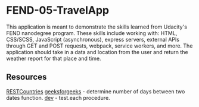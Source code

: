 # FEND-05-TravelApp

 This application is meant to demonstrate the skills learned from Udacity's FEND nanodegree program. These skills include working with: HTML, CSS/SCSS, JavaScript (asynchronous), express servers, external APIs through GET and POST requests, webpack, service workers, and more. The application should take in a data and location from the user and return the weather report for that place and time.

## Resources
[RESTCountries](https://restcountries.eu/#api-endpoints-name)
[geeksforgeeks](https://www.geeksforgeeks.org/how-to-calculate-the-number-of-days-between-two-dates-in-javascript/) -  determine number of days between two dates function.
[dev](https://dev.to/bgord/simplify-repetitive-jest-test-cases-with-test-each-310m) - test.each procedure.
